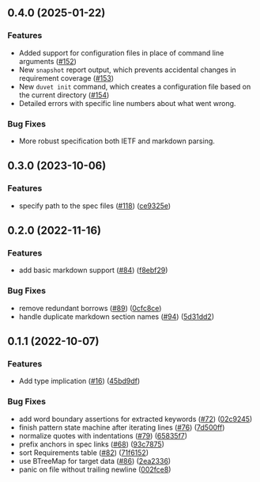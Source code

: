 ## 0.4.0 (2025-01-22)

### Features

* Added support for configuration files in place of command line arguments ([#152](https://github.com/awslabs/duvet/pull/152))
* New `snapshot` report output, which prevents accidental changes in requirement coverage ([#153](https://github.com/awslabs/duvet/pull/153))
* New `duvet init` command, which creates a configuration file based on the current directory ([#154](https://github.com/awslabs/duvet/pull/154))
* Detailed errors with specific line numbers about what went wrong.

### Bug Fixes

* More robust specification both IETF and markdown parsing.

## 0.3.0 (2023-10-06)


### Features

* specify path to the spec files ([#118](https://github.com/awslabs/duvet/issues/118)) ([ce9325e](https://github.com/awslabs/duvet/commit/ce9325ec7e5352f73a26d4b6a4dde34b58b06de1))


## 0.2.0 (2022-11-16)


### Features

* add basic markdown support ([#84](https://github.com/awslabs/duvet/issues/84)) ([f8ebf29](https://github.com/awslabs/duvet/commit/f8ebf298c6dca3c2a261d6a3fbc3703dd1c6703b))


### Bug Fixes

* remove redundant borrows ([#89](https://github.com/awslabs/duvet/issues/89)) ([0cfc8ce](https://github.com/awslabs/duvet/commit/0cfc8ce88a8a5183a68581fd5824498dbe4e376a))
* handle duplicate markdown section names ([#94](https://github.com/awslabs/duvet/issues/94)) ([5d31dd2](https://github.com/awslabs/duvet/commit/5d31dd21c05f5998b8a4e6c66e18552688a3e788))

## 0.1.1 (2022-10-07)

### Features

* Add type implication ([#16](https://github.com/awslabs/duvet/issues/16)) ([45bd9df](https://github.com/awslabs/duvet/commit/45bd9df437ce1788a9b81b6d4d4ff3895b205eec))

### Bug Fixes

* add word boundary assertions for extracted keywords ([#72](https://github.com/awslabs/duvet/issues/72)) ([02c9245](https://github.com/awslabs/duvet/commit/02c92452158debf1be82c702824689ab01b08aa0))
* finish pattern state machine after iterating lines ([#76](https://github.com/awslabs/duvet/issues/76)) ([7d500ff](https://github.com/awslabs/duvet/commit/7d500ffec0bdeaefb1342645965c655b5fd69eed))
* normalize quotes with indentations ([#79](https://github.com/awslabs/duvet/issues/79)) ([65835f7](https://github.com/awslabs/duvet/commit/65835f7cb45c7a84f9f43d7e348225f954a871a5))
* prefix anchors in spec links ([#68](https://github.com/awslabs/duvet/issues/68)) ([93c7875](https://github.com/awslabs/duvet/commit/93c78754f2adb88b4412030b04719c95963f73a1))
* sort Requirements table ([#82](https://github.com/awslabs/duvet/issues/82)) ([71f6152](https://github.com/awslabs/duvet/commit/71f6152dca7a8649823fcddb5a0cccbecc8b7103))
* use BTreeMap for target data ([#86](https://github.com/awslabs/duvet/issues/86)) ([2ea2336](https://github.com/awslabs/duvet/commit/2ea2336fcdd2db247046320c7f3b7b7f4a397bea))
* panic on file without trailing newline ([002fce8](https://github.com/awslabs/duvet/commit/002fce863d7620526e9500d58f9e1268b824841b))
